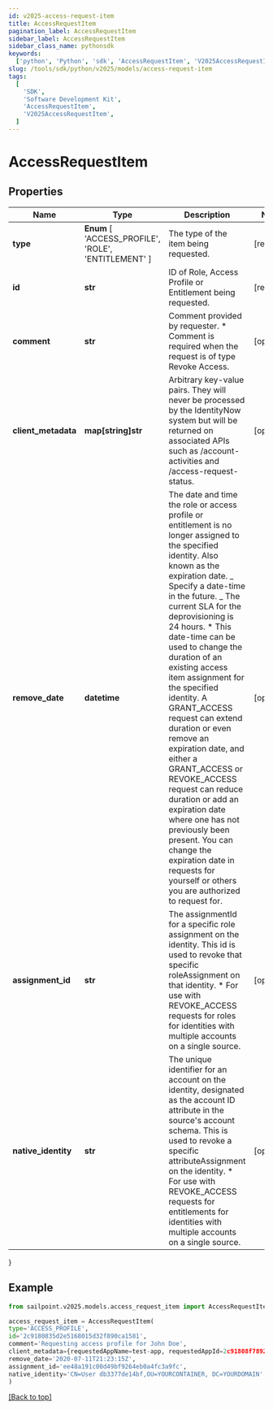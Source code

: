 ```yaml
---
id: v2025-access-request-item
title: AccessRequestItem
pagination_label: AccessRequestItem
sidebar_label: AccessRequestItem
sidebar_class_name: pythonsdk
keywords:
  ['python', 'Python', 'sdk', 'AccessRequestItem', 'V2025AccessRequestItem']
slug: /tools/sdk/python/v2025/models/access-request-item
tags:
  [
    'SDK',
    'Software Development Kit',
    'AccessRequestItem',
    'V2025AccessRequestItem',
  ]
---
```


# AccessRequestItem

## Properties

| Name | Type | Description | Notes |
| --- | --- | --- | --- |
| **type** | **Enum** [ 'ACCESS_PROFILE', 'ROLE', 'ENTITLEMENT' ] | The type of the item being requested. | [required] |
| **id** | **str** | ID of Role, Access Profile or Entitlement being requested. | [required] |
| **comment** | **str** | Comment provided by requester. \* Comment is required when the request is of type Revoke Access. | [optional] |
| **client_metadata** | **map[string]str** | Arbitrary key-value pairs. They will never be processed by the IdentityNow system but will be returned on associated APIs such as /account-activities and /access-request-status. | [optional] |
| **remove_date** | **datetime** | The date and time the role or access profile or entitlement is no longer assigned to the specified identity. Also known as the expiration date. _ Specify a date-time in the future. _ The current SLA for the deprovisioning is 24 hours. \* This date-time can be used to change the duration of an existing access item assignment for the specified identity. A GRANT_ACCESS request can extend duration or even remove an expiration date, and either a GRANT_ACCESS or REVOKE_ACCESS request can reduce duration or add an expiration date where one has not previously been present. You can change the expiration date in requests for yourself or others you are authorized to request for. | [optional] |
| **assignment_id** | **str** | The assignmentId for a specific role assignment on the identity. This id is used to revoke that specific roleAssignment on that identity. \* For use with REVOKE_ACCESS requests for roles for identities with multiple accounts on a single source. | [optional] |
| **native_identity** | **str** | The unique identifier for an account on the identity, designated as the account ID attribute in the source's account schema. This is used to revoke a specific attributeAssignment on the identity. \* For use with REVOKE_ACCESS requests for entitlements for identities with multiple accounts on a single source. | [optional] |

}

## Example

```python
from sailpoint.v2025.models.access_request_item import AccessRequestItem

access_request_item = AccessRequestItem(
type='ACCESS_PROFILE',
id='2c9180835d2e5168015d32f890ca1581',
comment='Requesting access profile for John Doe',
client_metadata={requestedAppName=test-app, requestedAppId=2c91808f7892918f0178b78da4a305a1},
remove_date='2020-07-11T21:23:15Z',
assignment_id='ee48a191c00d49bf9264eb0a4fc3a9fc',
native_identity='CN=User db3377de14bf,OU=YOURCONTAINER, DC=YOURDOMAIN'
)

```

[[Back to top]](#)
